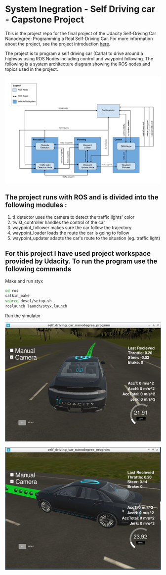 # System Inegration - Self Driving car - Capstone Project

[image1]: ./images/System_Architechture.png "System_Architechture"
[image2]: ./images/Simulator_1.png "Simulator_1"
[image3]: ./images/Simulator_2.png "Simulator_2"

This is the project repo for the final project of the Udacity Self-Driving Car Nanodegree: Programming a Real Self-Driving Car. For more information about the project, see the project introduction [here](https://classroom.udacity.com/nanodegrees/nd013/parts/6047fe34-d93c-4f50-8336-b70ef10cb4b2/modules/e1a23b06-329a-4684-a717-ad476f0d8dff/lessons/462c933d-9f24-42d3-8bdc-a08a5fc866e4/concepts/5ab4b122-83e6-436d-850f-9f4d26627fd9).

The project is to program a self driving car (Carla) to drive around a highway using ROS Nodes including control and waypoint following. The following is a system architecture diagram showing the ROS nodes and topics used in the project.


![alt text][image1]

## The project runs with ROS and is divided into the following modules :

1. tl_detector uses the camera to detect the traffic lights' color
2. twist_controller handles the control of the car
3. waypoint_follower makes sure the car follow the trajectory
4. waypoint_loader loads the route the car is going to follow
5. waypoint_updater adapts the car's route to the situation (eg. traffic light)

## For this project I have used project workspace provided by Udacity. To run the program use the following commands
Make and run styx
```bash
cd ros
catkin_make
source devel/setup.sh
roslaunch launch/styx.launch
```
Run the simulator

![alt text][image2]


![alt text][image3]
